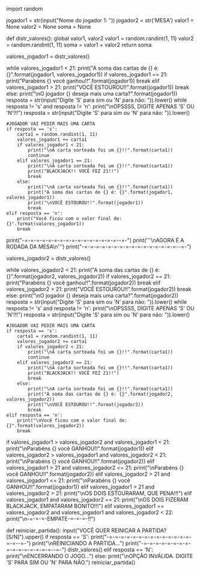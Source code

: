 import random

jogador1 = str(input("Nome do jogador 1: "))
jogador2 = str('MESA')
valor1 = None
valor2 = None
soma = None

def distr_valores():
    global valor1, valor2
    valor1 = random.randint(1, 11)
    valor2 = random.randint(1, 11)
    soma = valor1 + valor2
    return soma

valores_jogador1 = distr_valores()

while valores_jogador1 < 21:
    print("A soma das cartas de {} é: {}".format(jogador1, valores_jogador1))
    if valores_jogador1 == 21:
        print("Parabéns {} você ganhou!!".format(jogador1))
        break
    elif valores_jogador1 > 21:
        print("VOCÊ ESTOUROU!!".format(jogador1))
        break
    else:
        print("\nO jogador {} deseja mais uma carta?".format(jogador1))
        resposta = str(input("Digite 'S' para sim ou 'N' para não: ")).lower()
    while resposta != 's' and resposta != 'n':
        print("\nOPSSSS, DIGITE APENAS 'S' OU 'N'!!!")
        resposta = str(input("Digite 'S' para sim ou 'N' para não: ")).lower()
    
    #JOGADOR VAI PEDIR MAIS UMA CARTA
    if resposta == 's':
        carta1 = random.randint(1, 11)
        valores_jogador1 += carta1
        if valores_jogador1 < 21:
            print("\nA carta sorteada foi um {}!!".format(carta1))
            continue
        elif valores_jogador1 == 21:
            print("\nA carta sorteada foi um {}!!".format(carta1))
            print("BLACKJACK!! VOCÊ FEZ 21!!")
            break
        else:
            print("\nA carta sorteada foi um {}!!".format(carta1))
            print("A soma das cartas de {} é: {}".format(jogador1, valores_jogador1))
            print("\nVOCÊ ESTOUROU!!".format(jogador1))
            break
    elif resposta == 'n':
        print("Você ficou com o valor final de: {}".format(valores_jogador1))
        break
    
print("-=-=-=-=-=-=-=-=-=-=-=-=-=-=-=-=--=-")
print('''\nAGORA É A RODADA DA MESA\n''')
print("-=-=-=-=-=-=-=-=-=-=-=-=-=-=-=-=--=-")

valores_jogador2 = distr_valores()

while valores_jogador2   < 21:
    print("A soma das cartas de {} é: {}".format(jogador2, valores_jogador2))
    if valores_jogador2 == 21:
        print("Parabéns {} você ganhou!!".format(jogador2))
        break
    elif valores_jogador2 > 21:
        print("VOCÊ ESTOUROU!!".format(jogador2))
        break
    else:
        print("\nO jogador {} deseja mais uma carta?".format(jogador2))
        resposta = str(input("Digite 'S' para sim ou 'N' para não: ")).lower()
    while resposta != 's' and resposta != 'n':
        print("\nOPSSSS, DIGITE APENAS 'S' OU 'N'!!!")
        resposta = str(input("Digite 'S' para sim ou 'N' para não: ")).lower()
    
    #JOGADOR VAI PEDIR MAIS UMA CARTA
    if resposta == 's':
        carta1 = random.randint(1, 11)
        valores_jogador2 += carta1
        if valores_jogador2 < 21:
            print("\nA carta sorteada foi um {}!!".format(carta1))
            continue
        elif valores_jogador2 == 21:
            print("\nA carta sorteada foi um {}!!".format(carta1))
            print("BLACKJACK!! VOCÊ FEZ 21!!")
            break
        else:
            print("\nA carta sorteada foi um {}!!".format(carta1))
            print("A soma das cartas de {} é: {}".format(jogador2, valores_jogador2))
            print("\nVOCÊ ESTOUROU!!".format(jogador2))
            break
    elif resposta == 'n':
        print("\nVocê ficou com o valor final de: {}".format(valores_jogador2))
        break
    
if valores_jogador1 > valores_jogador2 and valores_jogador1 < 21:
    print("\nParabéns {} você GANHOU!!".format(jogador1))
elif valores_jogador2 > valores_jogador1 and valores_jogador2 < 21:
    print("\nParabéns {} você GANHOU!!".format(jogador2))
elif valores_jogador1 > 21 and valores_jogador2 <= 21:
    print("\nParabéns {} você GANHOU!!".format(jogador2))
elif valores_jogador2 > 21 and valores_jogador1 <= 21:
    print("\nParabéns {} você GANHOU!!".format(jogador1))
elif valores_jogador1 > 21 and valores_jogador2 > 21:
    print("\nOS DOIS ESTOURARAM, QUE PENA!!!")
elif valores_jogador1 and valores_jogador2 == 21:
    print("\nOS DOIS FIZERAM BLACKJACK, EMPATARAM BONITO!!!")
elif valores_jogador1 == valores_jogador2 and valores_jogador1 and valores_jogador2 < 22:
    print("\n-=-=-=-EMPATE-=-=-=-!!")
    
def reiniciar_partida():
    input("VOCÊ QUER REINICAR A PARTIDA? [S/N]").upper()
    if resposta == 'S':
        print("-=-=-=-=-=-=-=-=-=-=-=-=-=-=-=-=--=-")
        print("\nREINICIANDO A PARTIDA...")
        print("-=-=-=-=-=-=-=-=-=-=-=-=-=-=-=-=--=-")
        distr_valores()
    elif resposta == 'N':
        print("\nENCERRANDO O JOGO...")
    else:
        print("\nOPÇÃO INVÁLIDA. DIGITE 'S' PARA SIM OU 'N' PARA NÃO.")
        reiniciar_partida()
